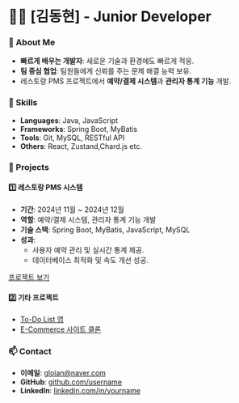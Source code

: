 # 👨‍💻 [김동현] - Junior Developer  

### 🚀 About Me
- **빠르게 배우는 개발자**: 새로운 기술과 환경에도 빠르게 적응.
- **팀 중심 협업**: 팀원들에게 신뢰를 주는 문제 해결 능력 보유.
- 레스토랑 PMS 프로젝트에서 **예약/결제 시스템**과 **관리자 통계 기능** 개발.

### 🔧 Skills
- **Languages**: Java, JavaScript
- **Frameworks**: Spring Boot, MyBatis
- **Tools**: Git, MySQL, RESTful API
- **Others**: React, Zustand,Chard.js etc.
### 🌟 Projects  
#### 1️⃣ 레스토랑 PMS 시스템  
- **기간**: 2024년 11월 ~ 2024년 12월  
- **역할**: 예약/결제 시스템, 관리자 통계 기능 개발  
- **기술 스택**: Spring Boot, MyBatis, JavaScript, MySQL  
- **성과**: 
  - 사용자 예약 관리 및 실시간 통계 제공.  
  - 데이터베이스 최적화 및 속도 개선 성공.  

[프로젝트 보기](https://github.com/username/restaurant-pms)

#### 2️⃣ 기타 프로젝트
- [To-Do List 앱](https://github.com/username/todo-app)  
- [E-Commerce 사이트 클론](https://github.com/username/ecommerce-clone)  

### 📫 Contact  
- **이메일**: gloian@naver.com  
- **GitHub**: [github.com/username](https://github.com/username)  
- **LinkedIn**: [linkedin.com/in/yourname](https://rechelin.vercel.app)
